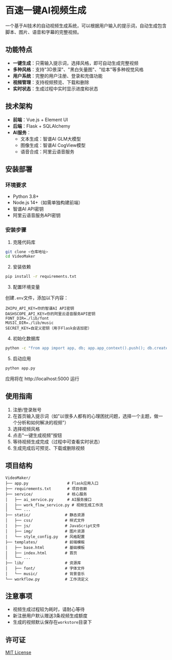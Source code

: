 # 百速一键AI视频生成

一个基于AI技术的自动视频生成系统，可以根据用户输入的提示词，自动生成包含脚本、图片、语音和字幕的完整视频。

## 功能特点

- **一键生成**：只需输入提示词，选择风格，即可自动生成完整视频
- **多种风格**：支持"3D景深"、"黑白矢量图"、"绘本"等多种视觉风格
- **用户系统**：完整的用户注册、登录和充值功能
- **视频管理**：支持视频预览、下载和删除
- **实时状态**：生成过程中实时显示进度和状态

## 技术架构

- **前端**：Vue.js + Element UI
- **后端**：Flask + SQLAlchemy
- **AI服务**：
  - 文本生成：智谱AI GLM大模型
  - 图像生成：智谱AI CogView模型
  - 语音合成：阿里云语音服务

## 安装部署

### 环境要求

- Python 3.8+
- Node.js 14+（如需单独构建前端）
- 智谱AI API密钥
- 阿里云语音服务API密钥

### 安装步骤

1. 克隆代码库

```bash
git clone <仓库地址>
cd VideoMaker
```

2. 安装依赖

```bash
pip install -r requirements.txt
```

3. 配置环境变量

创建`.env`文件，添加以下内容：

```
ZHIPU_API_KEY=你的智谱AI API密钥
DASHSCOPE_API_KEY=你的阿里云语音服务API密钥
FONT_DIR=./lib/font
MUSIC_DIR=./lib/music
SECRET_KEY=自定义密钥（用于Flask会话加密）
```

4. 初始化数据库

```bash
python -c "from app import app, db; app.app_context().push(); db.create_all()"
```

5. 启动应用

```bash
python app.py
```

应用将在 http://localhost:5000 运行

## 使用指南

1. 注册/登录账号
2. 在首页输入提示词（如"以很多人都有的心理困扰问题，选择一个主题，做一个分析和如何解决的视频"）
3. 选择视频风格
4. 点击"一键生成视频"按钮
5. 等待视频生成完成（过程中可查看实时状态）
6. 生成完成后可预览、下载或删除视频

## 项目结构

```
VideoMaker/
├── app.py                 # Flask应用入口
├── requirements.txt       # 项目依赖
├── service/               # 核心服务
│   ├── ai_service.py      # AI服务接口
│   ├── work_flow_service.py # 视频生成工作流
│   └── ...
├── static/               # 静态资源
│   ├── css/              # 样式文件
│   ├── js/               # JavaScript文件
│   ├── img/              # 图片资源
│   └── style_config.py   # 风格配置
├── templates/            # 前端模板
│   ├── base.html         # 基础模板
│   ├── index.html        # 首页
│   └── ...
├── lib/                  # 资源库
│   ├── font/             # 字体文件
│   └── music/            # 背景音乐
└── workflow.py           # 工作流定义
```

## 注意事项

- 视频生成过程较为耗时，请耐心等待
- 新注册用户默认赠送3条视频生成额度
- 生成的视频默认保存在`workstore`目录下

## 许可证

[MIT License](LICENSE)